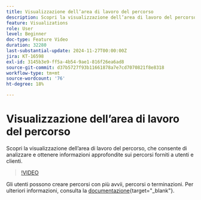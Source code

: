 ```yaml
---
title: Visualizzazione dell’area di lavoro del percorso
description: Scopri la visualizzazione dell’area di lavoro del percorso, che consente di analizzare e ottenere informazioni approfondite sui percorsi forniti a utenti e clienti.
feature: Visualizations
role: User
level: Beginner
doc-type: Feature Video
duration: 32280
last-substantial-update: 2024-11-27T00:00:00Z
jira: KT-16598
exl-id: 3145b3e9-ff5a-4b54-9ae1-816f26ea6ad8
source-git-commit: d37b5727f93b11661878a7e7cd7070821f8e8318
workflow-type: tm+mt
source-wordcount: '76'
ht-degree: 18%

---
```


# Visualizzazione dell’area di lavoro del percorso

Scopri la visualizzazione dell’area di lavoro del percorso, che consente di analizzare e ottenere informazioni approfondite sui percorsi forniti a utenti e clienti.

>[!VIDEO](https://video.tv.adobe.com/v/3440602/?learn=on)

Gli utenti possono creare percorsi con più avvii, percorsi o terminazioni. Per ulteriori informazioni, consulta la [documentazione](https://experienceleague.adobe.com/it/docs/analytics-platform/using/cja-workspace/visualizations/journey-canvas/journey-canvas){target="_blank"}.
